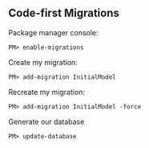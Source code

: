 ﻿## Code-first Migrations

Package manager console:
```
PM> enable-migrations
```
Create my migration:
```
PM> add-migration InitialModel
```
Recreate my migration:
```
PM> add-migration InitialModel -force
```
Generate our database
```
PM> update-database
```

